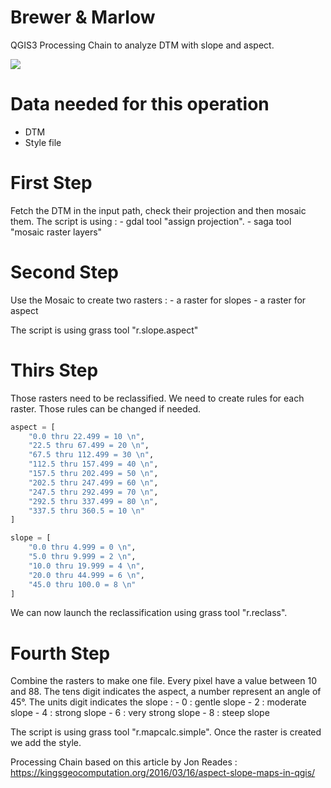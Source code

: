 # Brewer & Marlow

QGIS3 Processing Chain to analyze DTM with slope and aspect.


<img src="/map_example.png" ></img>

# Data needed for this operation

 - DTM
 - Style file
 
 # First Step
 
  Fetch the DTM in the input path, check their projection and then mosaic them. 
  The script is using : 
    - gdal tool "assign projection".
    - saga tool "mosaic raster layers"
 
 # Second Step
  
  Use the Mosaic to create two rasters :
    - a raster for slopes
    - a raster for aspect
    
  The script is using grass tool "r.slope.aspect"
  
 # Thirs Step
  
   Those rasters need to be reclassified.
   We need to create rules for each raster. Those rules can be changed if needed.
   
```python
aspect = [
    "0.0 thru 22.499 = 10 \n",
    "22.5 thru 67.499 = 20 \n",
    "67.5 thru 112.499 = 30 \n",
    "112.5 thru 157.499 = 40 \n",
    "157.5 thru 202.499 = 50 \n",
    "202.5 thru 247.499 = 60 \n",
    "247.5 thru 292.499 = 70 \n",
    "292.5 thru 337.499 = 80 \n",
    "337.5 thru 360.5 = 10 \n"
]
```

```python
slope = [
    "0.0 thru 4.999 = 0 \n",
    "5.0 thru 9.999 = 2 \n",
    "10.0 thru 19.999 = 4 \n",
    "20.0 thru 44.999 = 6 \n",
    "45.0 thru 100.0 = 8 \n"
]
```
  We can now launch the reclassification using grass tool "r.reclass".
  
 # Fourth Step
   
   Combine the rasters to make one file. Every pixel have a value between 10 and 88. 
   The tens digit indicates the aspect, a number represent an angle of 45°.
   The units digit indicates the slope :
    - 0 : gentle slope
    - 2 : moderate slope
    - 4 : strong slope
    - 6 : very strong slope
    - 8 : steep slope
   
   The script is using grass tool "r.mapcalc.simple".
   Once the raster is created we add the style.
  

Processing Chain based on this article by Jon Reades :
https://kingsgeocomputation.org/2016/03/16/aspect-slope-maps-in-qgis/

